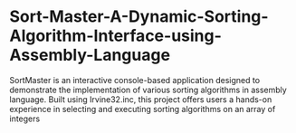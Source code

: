 # Sort-Master-A-Dynamic-Sorting-Algorithm-Interface-using-Assembly-Language
SortMaster is an interactive console-based application designed to demonstrate the implementation of various sorting algorithms in assembly language. Built using Irvine32.inc, this project offers users a hands-on experience in selecting and executing sorting algorithms on an array of integers
